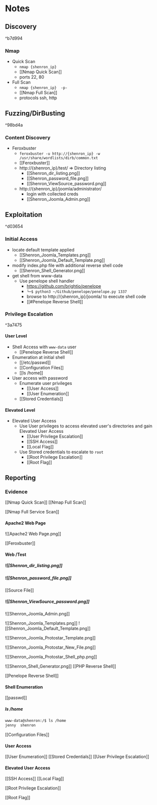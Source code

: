 # Notes
## Discovery

^b7d994

### Nmap
- Quick Scan
	- `nmap {shenron_ip}`
	- [[Nmap Quick Scan]]
	- ports 22, 80
- Full Scan
	- `nmap {shenron_ip}  -p-`
	- [[Nmap Full Scan]]
	- protocols ssh, http
## Fuzzing/DirBusting

^98bd4a

### Content Discovery
- Feroxbuster
	- `feroxbuster -u http://{shenron_ip} -w /usr/share/wordlists/dirb/common.txt`
	- [[Feroxbuster]]
	- http://{shenron_ip}/test/ => Directory listing
		- [[Shenron_dir_listing.png]]
		- [[Shenron_password_file.png]]
		- [[Shenron_ViewSource_password.png]]
	- http://{shenron_ip}/joomla/administrator/ 
		- login with collected creds
		- [[Shenron_Joomla_Admin.png]]

## Exploitation

^d03654

### Initial Access
- locate default template applied
	- [[Shenron_Joomla_Templates.png]]
	- [[Shenron_Joomla_Default_Template.png]]
- modify index.php file with additional reverse shell code
	- [[Shenron_Shell_Generator.png]]
- get shell from www-data
	- Use penelope shell handler
		- https://github.com/brightio/penelope
		- `└─$ python3 ~/Github/penelope/penelope.py 1337`
		- browse to http://{shenron_ip}/joomla/ to execute shell code
		- [[#Penelope Reverse Shell]]

### Privilege Escalation

^3a7475

#### User Level
- Shell Access with `www-data` user
	- [[Penelope Reverse Shell]]
- Enumeration at initial shell
	- [[/etc/passwd]]
	- [[Configuration Files]]
	- [[ls /home]]
- User access with password
	- Enumerate user privileges
		- [[User Access]]
		- [[User Enumeration]]
	- [[Stored Credentials]]
#### Elevated Level
- Elevated User Access
	- Use User privileges to access elevated user's directories and gain Elevated User Access
		- [[User Privilege Escalation]]
		- [[SSH Access]]
		- [[Local Flag]]
	- Use Stored credentials to escalate to `root`
		- [[Root Privilege Escalation]]
		- [[Root Flag]]

## Reporting

### Evidence
[[Nmap Quick Scan]]
[[Nmap Full Scan]]

[[Nmap Full Service Scan]]

#### Apache2 Web Page
![[Apache2 Web Page.png]]

[[Feroxbuster]]

#### Web /Test
##### ![[Shenron_dir_listing.png]]
##### ![[Shenron_password_file.png]]
[[Source File]]

##### ![[Shenron_ViewSource_password.png]]
![[Shenron_Joomla_Admin.png]]

![[Shenron_Joomla_Templates.png]]
![[Shenron_Joomla_Default_Template.png]]

![[Shenron_Joomla_Protostar_Template.png]]


![[Shenron_Joomla_Protostar_New_File.png]]

![[Shenron_Joomla_Protostar_Shell_php.png]]

![[Shenron_Shell_Generator.png]]
[[PHP Reverse Shell]]

[[Penelope Reverse Shell]]
#### Shell Enumeration
[[passwd]]
##### ls /home
```bash
www-data@shenron:/$ ls /home
jenny  shenron
```
[[Configuration Files]]

#### User Access
[[User Enumeration]]
[[Stored Credentials]]
[[User Privilege Escalation]]

#### Elevated User Access
[[SSH Access]]
[[Local Flag]]

[[Root Privilege Escalation]]

[[Root Flag]]
